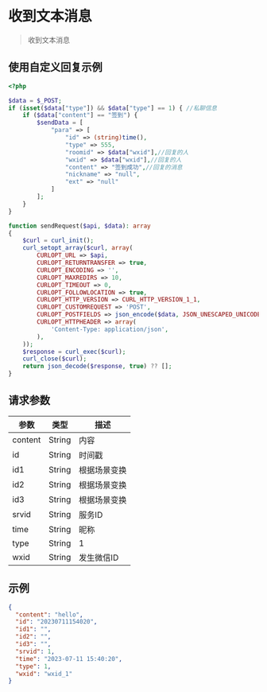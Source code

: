 # 收到文本消息

> 收到文本消息

## 使用自定义回复示例



```php
<?php

$data = $_POST;
if (isset($data["type"]) && $data["type"] == 1) { //私聊信息
    if ($data["content"] == "签到") {
        $sendData = [
            "para" => [
                "id" => (string)time(),
                "type" => 555,
                "roomid" => $data["wxid"],//回复的人
                "wxid" => $data["wxid"],//回复的人
                "content" => "签到成功",//回复的消息
                "nickname" => "null",
                "ext" => "null"
            ]
        ];
    }
}

function sendRequest($api, $data): array
{
    $curl = curl_init();
    curl_setopt_array($curl, array(
        CURLOPT_URL => $api,
        CURLOPT_RETURNTRANSFER => true,
        CURLOPT_ENCODING => '',
        CURLOPT_MAXREDIRS => 10,
        CURLOPT_TIMEOUT => 0,
        CURLOPT_FOLLOWLOCATION => true,
        CURLOPT_HTTP_VERSION => CURL_HTTP_VERSION_1_1,
        CURLOPT_CUSTOMREQUEST => 'POST',
        CURLOPT_POSTFIELDS => json_encode($data, JSON_UNESCAPED_UNICODE),
        CURLOPT_HTTPHEADER => array(
            'Content-Type: application/json',
        ),
    ));
    $response = curl_exec($curl);
    curl_close($curl);
    return json_decode($response, true) ?? [];
}
```

## 请求参数

| 参数       | 类型     | 描述      | 
|----------|--------|---------|
| content	 | String | 内容      |
| id       | String | 	时间戳    |
| id1      | String | 	根据场景变换 |
| id2      | String | 	根据场景变换 |
| id3      | String | 根据场景变换  |
| srvid    | String | 	服务ID   |
| time     | String | 	昵称     |
| type     | String | 	1      |
| wxid     | String | 	发生微信ID |

## 示例

```json
{
  "content": "hello",
  "id": "20230711154020",
  "id1": "",
  "id2": "",
  "id3": "",
  "srvid": 1,
  "time": "2023-07-11 15:40:20",
  "type": 1,
  "wxid": "wxid_1"
}
```
